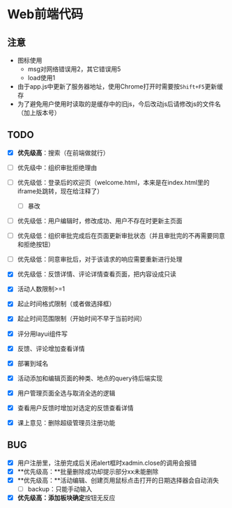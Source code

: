 # Web前端代码



## 注意

- 图标使用
  - msg对网络错误用2，其它错误用5
  - load使用1
- 由于app.js中更新了服务器地址，使用Chrome打开时需要按`Shift+F5`更新缓存
- 为了避免用户使用时读取的是缓存中的旧js，今后改动js后请修改js的文件名（加上版本号）



## TODO


- [x] **优先级高**：搜索（在前端做就行）
- [ ] 优先级中：组织审批拒绝理由
- [ ] 优先级低：登录后的欢迎页（welcome.html，本来是在index.html里的iframe处跳转，现在给注释了）

  - [ ] 暴改
- [ ] 优先级低：用户编辑时，修改成功、用户不存在时更新主页面
- [ ] 优先级低：组织审批完成后在页面更新审批状态（并且审批完的不再需要同意和拒绝按钮）
- [ ] 优先级低：同意审批后，对于该请求的响应需要重新进行处理
- [x] 优先级低：反馈详情、评论详情查看页面，把内容设成只读
- [x] 活动人数限制>=1
- [x] 起止时间格式限制（或者做选择框）
- [x] 起止时间范围限制（开始时间不早于当前时间）
- [x] 评分用layui组件写
- [x] 反馈、评论增加查看详情
- [x] 部署到域名
- [x] 活动添加和编辑页面的种类、地点的query待后端实现
- [x] 用户管理页面全选与取消全选的逻辑
- [x] 查看用户反馈时增加对选定的反馈查看详情
- [x] 课上意见：删除超级管理员注册功能



## BUG

- [x] 用户注册里，注册完成后关闭alert框时xadmin.close的调用会报错
- [x] **优先级高：**批量删除成功却提示部分xx未能删除
- [x] **优先级高：**活动编辑、创建页用鼠标点击打开的日期选择器会自动消失
  - [ ] backup：只能手动输入

- [x] **优先级高：**添加板块**确定**按钮无反应
